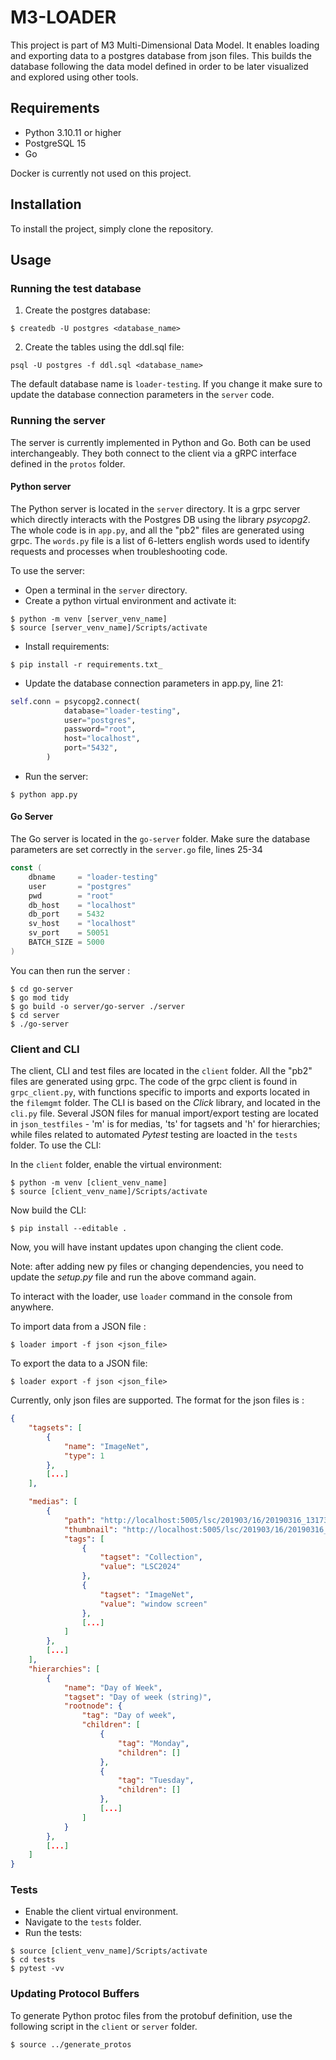 # M3-LOADER

This project is part of M3 Multi-Dimensional Data Model. It enables loading and exporting data to a postgres database from json files. This builds the database following the data model defined in order to be later visualized and explored using other tools.

## Requirements

- Python 3.10.11 or higher
- PostgreSQL 15
- Go 

Docker is currently not used on this project.

## Installation

To install the project, simply clone the repository.

## Usage

### Running the test database

1. Create the postgres database:

```shell
$ createdb -U postgres <database_name>
```

2. Create the tables using the ddl.sql file:

```shell
psql -U postgres -f ddl.sql <database_name>
```

The default database name is `loader-testing`. If you change it make sure to update the database connection parameters in the `server` code.

### Running the server

The server is currently implemented in Python and Go. Both can be used interchangeably. They both connect to the client via a gRPC interface defined in the `protos` folder.

#### Python server

The Python server is located in the `server` directory. It is a grpc server which directly interacts with the Postgres DB using the library _psycopg2_. The whole code is in `app.py`, and all the "pb2" files are generated using grpc. The `words.py` file is a list of 6-letters english words used to identify requests and processes when troubleshooting code.

To use the server:

- Open a terminal in the `server` directory.
- Create a python virtual environment and activate it:

```shell
$ python -m venv [server_venv_name]
$ source [server_venv_name]/Scripts/activate
```

- Install requirements:

```
$ pip install -r requirements.txt_
```

- Update the database connection parameters in app.py, line 21:

```python
self.conn = psycopg2.connect(
            database="loader-testing",
            user="postgres",
            password="root",
            host="localhost",
            port="5432",
        )
```

- Run the server:

```shell
$ python app.py
```

#### Go Server

The Go server is located in the `go-server` folder. Make sure the database parameters are set correctly in the `server.go` file, lines 25-34

```go
const (
	dbname     = "loader-testing"
	user       = "postgres"
	pwd        = "root"
	db_host    = "localhost"
	db_port    = 5432
	sv_host    = "localhost"
	sv_port    = 50051
	BATCH_SIZE = 5000
)
```

You can then run the server :

```shell
$ cd go-server
$ go mod tidy
$ go build -o server/go-server ./server
$ cd server
$ ./go-server
```

### Client and CLI

The client, CLI and test files are located in the `client` folder. All the "pb2" files are generated using grpc. The code of the grpc client is found in `grpc_client.py`, with functions specific to imports and exports located in the `filemgmt` folder. The CLI is based on the _Click_ library, and located in the `cli.py` file. Several JSON files for manual import/export testing are located in `json_testfiles` - 'm' is for medias, 'ts' for tagsets and 'h' for hierarchies; while files related to automated _Pytest_ testing are loacted in the `tests` folder. To use the CLI:

In the `client` folder, enable the virtual environment:

```shell
$ python -m venv [client_venv_name]
$ source [client_venv_name]/Scripts/activate
```

Now build the CLI:

```shell
$ pip install --editable .
```

Now, you will have instant updates upon changing the client code.

Note: after adding new py files or changing dependencies, you need to update the _setup.py_ file and run the above command again.

To interact with the loader, use `loader` command in the console from anywhere.

To import data from a JSON file :

```shell
$ loader import -f json <json_file>
```

To export the data to a JSON file:

```shell
$ loader export -f json <json_file>
```

Currently, only json files are supported. The format for the json files is :

```json
{
    "tagsets": [
        {
            "name": "ImageNet",
            "type": 1
        },
        [...]
    ],

    "medias": [
        {
            "path": "http://localhost:5005/lsc/201903/16/20190316_131738_000.jpg",
            "thumbnail": "http://localhost:5005/lsc/201903/16/20190316_131738_000.jpg",
            "tags": [
                {
                    "tagset": "Collection",
                    "value": "LSC2024"
                },
                {
                    "tagset": "ImageNet",
                    "value": "window screen"
                },
                [...]
            ]
        },
        [...]
    ],
    "hierarchies": [
        {
            "name": "Day of Week",
            "tagset": "Day of week (string)",
            "rootnode": {
                "tag": "Day of week",
                "children": [
                    {
                        "tag": "Monday",
                        "children": []
                    },
                    {
                        "tag": "Tuesday",
                        "children": []
                    },
                    [...]
                ]
            }
        },
        [...]
    ]
}
```

### Tests

- Enable the client virtual environment.
- Navigate to the `tests` folder.
- Run the tests:

```shell
$ source [client_venv_name]/Scripts/activate
$ cd tests
$ pytest -vv
```

### Updating Protocol Buffers

To generate Python protoc files from the protobuf definition, use the following script in the `client` or `server` folder.

```
$ source ../generate_protos
```
